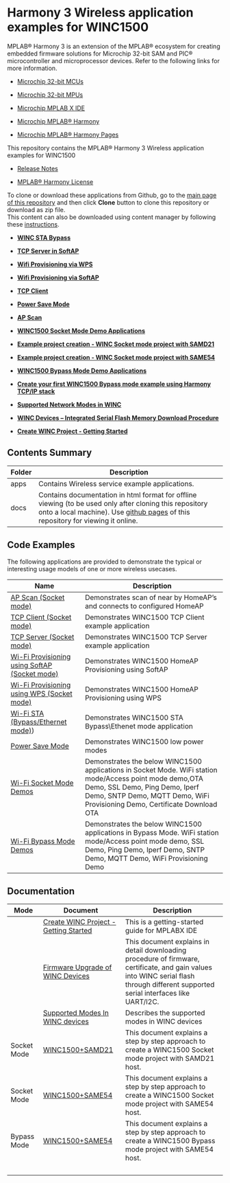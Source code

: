 # Harmony 3 Wireless application examples for WINC1500

MPLAB® Harmony 3 is an extension of the MPLAB® ecosystem for creating embedded firmware solutions for Microchip 32-bit SAM and PIC® microcontroller and microprocessor devices. Refer to the following links for more information.

-   [Microchip 32-bit MCUs](https://www.microchip.com/design-centers/32-bit)

-   [Microchip 32-bit MPUs](https://www.microchip.com/design-centers/32-bit-mpus)

-   [Microchip MPLAB X IDE](https://www.microchip.com/mplab/mplab-x-ide)

-   [Microchip MPLAB® Harmony](https://www.microchip.com/mplab/mplab-harmony)

-   [Microchip MPLAB® Harmony Pages](https://microchip-mplab-harmony.github.io/)


This repository contains the MPLAB® Harmony 3 Wireless application examples for WINC1500

-   [Release Notes](release_notes.md)

-   [MPLAB® Harmony License](mplab_harmony_license.md)


To clone or download these applications from Github, go to the [main page of this repository](https://github.com/Microchip-MPLAB-Harmony/wireless_apps_winc1500) and then click **Clone** button to clone this repository or download as zip file.<br />This content can also be downloaded using content manager by following these [instructions](https://github.com/Microchip-MPLAB-Harmony/contentmanager/wiki).

-   **[WINC STA Bypass](apps/wifi_winc_sta_bypass/readme.md)**  

-   **[TCP Server in SoftAP](apps/wifi_tcp_server_in_softap/readme.md)**  

-   **[Wifi Provisioning via WPS](apps/wifi_provisioning_via_wps/readme.md)**  

-   **[Wifi Provisioning via SoftAP](apps/wifi_provisioning_via_softap/readme.md)**  

-   **[TCP Client](apps/tcp_client/readme.md)**  

-   **[Power Save Mode](apps/power_save_mode_example/readme.md)**  

-   **[AP Scan](apps/ap_scan/readme.md)**  

-   **[WINC1500 Socket Mode Demo Applications](apps/wifi_socket_demos/readme.md)**  

-   **[Example project creation - WINC Socket mode project with SAMD21](apps/wifi_socket_demos/docs/GUID-7C51815B-F559-46A3-A8B7-3F48A517B4A4.md)**  

-   **[Example project creation - WINC Socket mode project with SAME54](apps/wifi_socket_demos/docs/GUID-BB3E45B9-E26C-4E97-8325-FBF9B81BBF81.md)**  

-   **[WINC1500 Bypass Mode Demo Applications](apps/wifi_bypass_demos/docs/GUID-40C3ABB9-0449-4A53-94DF-0DFB4CE5540E.md)**  

-   **[Create your first WINC1500 Bypass mode example using Harmony TCP/IP stack](apps/wifi_bypass_demos/docs/GUID-34243CDA-B156-4D2B-B9C1-7ED5BE2586A6.md)**  

-   **[Supported Network Modes in WINC](apps/getting_started/GUID-74562C24-BC96-4BBA-8346-836D98E39F8C.md)**  

-   **[WINC Devices – Integrated Serial Flash Memory Download Procedure](apps/getting_started/GUID-AE48AE71-0F91-444B-8AC3-C5C1939A37FB.md)**  

-   **[Create WINC Project - Getting Started](apps/getting_started/GUID-8C38797E-1BBB-4ACF-A496-EEC03A6075AC.md)**  


## Contents Summary

|Folder|Description|
|------|-----------|
|apps|Contains Wireless service example applications.|
|docs|Contains documentation in html format for offline viewing \(to be used only after cloning this repository onto a local machine\). Use [github pages](https://microchip-mplab-harmony.github.io/wireless_apps_winc1500/) of this repository for viewing it online.|

## Code Examples

The following applications are provided to demonstrate the typical or interesting usage models of one or more wireless usecases.

|Name|Description|
|----|-----------|
|[AP Scan \(Socket mode\)](apps/ap_scan/readme.md)|Demonstrates scan of near by HomeAP’s and connects to configured HomeAP|
|[TCP Client \(Socket mode\)](apps/tcp_client/readme.md)|Demonstrates WINC1500 TCP Client example application|
|[TCP Server \(Socket mode\)](apps/wifi_tcp_server_in_softap/readme.md)|Demonstrates WINC1500 TCP Server example application|
|[Wi-Fi Provisioning using SoftAP \(Socket mode\)](apps/wifi_provisioning_via_softap/readme.md)|Demonstrates WINC1500 HomeAP Provisioning using SoftAP|
|[Wi-Fi Provisioning using WPS \(Socket mode\)](apps/wifi_provisioning_via_wps/readme.md)|Demonstrates WINC1500 HomeAP Provisioning using WPS|
|[Wi-Fi STA \(Bypass/Ethernet mode\)](apps/wifi_winc_sta_bypass/readme.md))|Demonstrates WINC1500 STA Bypass\\Ethenet mode application|
|[Power Save Mode](apps/power_save_mode_example/readme.md)|Demonstrates WINC1500 low power modes|
|[Wi-Fi Socket Mode Demos](apps/wifi_socket_demos/readme.md)|Demonstrates the below WINC1500 applications in Socket Mode. WiFi station mode/Access point mode demo,OTA Demo, SSL Demo, Ping Demo, Iperf Demo, SNTP Demo, MQTT Demo, WiFi Provisioning Demo, Certificate Download OTA|
|[Wi-Fi Bypass Mode Demos](apps/wifi_bypass_demos/docs/GUID-40C3ABB9-0449-4A53-94DF-0DFB4CE5540E.md)|Demonstrates the below WINC1500 applications in Bypass Mode. WiFi station mode/Access point mode demo, SSL Demo, Ping Demo, Iperf Demo, SNTP Demo, MQTT Demo, WiFi Provisioning Demo|

## Documentation

|Mode|Document|Description|
|----|--------|-----------|
||[Create WINC Project - Getting Started](apps/getting_started/GUID-8C38797E-1BBB-4ACF-A496-EEC03A6075AC.md)|This is a getting-started guide for MPLABX IDE|
||[Firmware Upgrade of WINC Devices](apps/getting_started/GUID-AE48AE71-0F91-444B-8AC3-C5C1939A37FB.md)|This document explains in detail downloading procedure of firmware, certificate, and gain values into WINC serial flash through different supported serial interfaces like UART/I2C.|
||[Supported Modes In WINC devices](apps/getting_started/GUID-74562C24-BC96-4BBA-8346-836D98E39F8C.md)|Describes the supported modes in WINC devices|
|Socket Mode|[WINC1500+SAMD21](apps/wifi_socket_demos/docs/GUID-7C51815B-F559-46A3-A8B7-3F48A517B4A4.md)|This document explains a step by step approach to create a WINC1500 Socket mode project with SAMD21 host.|
|Socket Mode|[WINC1500+SAME54](apps/wifi_socket_demos/docs/GUID-BB3E45B9-E26C-4E97-8325-FBF9B81BBF81.md)|This document explains a step by step approach to create a WINC1500 Socket mode project with SAME54 host.|
|Bypass Mode|[WINC1500+SAME54](apps/wifi_bypass_demos/docs/GUID-34243CDA-B156-4D2B-B9C1-7ED5BE2586A6.md)|This document explains a step by step approach to create a WINC1500 Bypass mode project with SAME54 host.|
| |

